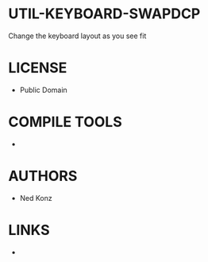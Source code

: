 UTIL-KEYBOARD-SWAPDCP
=====================

Change the keyboard layout as you see fit

LICENSE
===============
* Public Domain

COMPILE TOOLS
===============
* 

AUTHORS
===============
* Ned Konz

LINKS
===============
* 
